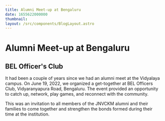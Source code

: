 ```yaml
---
title: Alumni Meet-up at Bengaluru
date: 1655622000000
thumbnail: 
layout: /src/components/BlogLayout.astro
---
```


# Alumni Meet-up at Bengaluru
## BEL Officer's Club

It had been a couple of years since we had an alumni meet at the Vidyalaya campus. On June 19, 2022, we organized a get-together at BEL Officers Club, Vidyaranyapura Road, Bengaluru. The event provided an opportunity to catch up, network, play games, and reconnect with the community.

This was an invitation to all members of the JNVCKM alumni and their families to come together and strengthen the bonds formed during their time at the institution.
